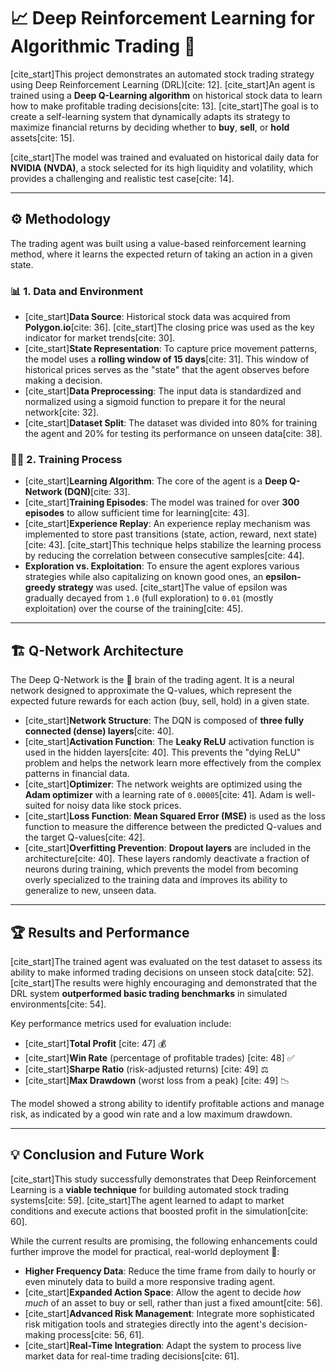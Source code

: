 # 📈 Deep Reinforcement Learning for Algorithmic Trading 🤖

[cite_start]This project demonstrates an automated stock trading strategy using Deep Reinforcement Learning (DRL)[cite: 12]. [cite_start]An agent is trained using a **Deep Q-Learning algorithm** on historical stock data to learn how to make profitable trading decisions[cite: 13]. [cite_start]The goal is to create a self-learning system that dynamically adapts its strategy to maximize financial returns by deciding whether to **buy**, **sell**, or **hold** assets[cite: 15].

[cite_start]The model was trained and evaluated on historical daily data for **NVIDIA (NVDA)**, a stock selected for its high liquidity and volatility, which provides a challenging and realistic test case[cite: 14].

---

## ⚙️ Methodology

The trading agent was built using a value-based reinforcement learning method, where it learns the expected return of taking an action in a given state.

### 📊 1. Data and Environment
* [cite_start]**Data Source**: Historical stock data was acquired from **Polygon.io**[cite: 36]. [cite_start]The closing price was used as the key indicator for market trends[cite: 30].
* [cite_start]**State Representation**: To capture price movement patterns, the model uses a **rolling window of 15 days**[cite: 31]. This window of historical prices serves as the "state" that the agent observes before making a decision.
* [cite_start]**Data Preprocessing**: The input data is standardized and normalized using a sigmoid function to prepare it for the neural network[cite: 32].
* [cite_start]**Dataset Split**: The dataset was divided into 80% for training the agent and 20% for testing its performance on unseen data[cite: 38].

### 🏋️‍♂️ 2. Training Process
* [cite_start]**Learning Algorithm**: The core of the agent is a **Deep Q-Network (DQN)**[cite: 33].
* [cite_start]**Training Episodes**: The model was trained for over **300 episodes** to allow sufficient time for learning[cite: 43].
* [cite_start]**Experience Replay**: An experience replay mechanism was implemented to store past transitions (state, action, reward, next state)[cite: 43]. [cite_start]This technique helps stabilize the learning process by reducing the correlation between consecutive samples[cite: 44].
* **Exploration vs. Exploitation**: To ensure the agent explores various strategies while also capitalizing on known good ones, an **epsilon-greedy strategy** was used. [cite_start]The value of epsilon was gradually decayed from `1.0` (full exploration) to `0.01` (mostly exploitation) over the course of the training[cite: 45].

---

## 🏗️ Q-Network Architecture

The Deep Q-Network is the 🧠 brain of the trading agent. It is a neural network designed to approximate the Q-values, which represent the expected future rewards for each action (buy, sell, hold) in a given state.

* [cite_start]**Network Structure**: The DQN is composed of **three fully connected (dense) layers**[cite: 40].
* [cite_start]**Activation Function**: The **Leaky ReLU** activation function is used in the hidden layers[cite: 40]. This prevents the "dying ReLU" problem and helps the network learn more effectively from the complex patterns in financial data.
* [cite_start]**Optimizer**: The network weights are optimized using the **Adam optimizer** with a learning rate of `0.00005`[cite: 41]. Adam is well-suited for noisy data like stock prices.
* [cite_start]**Loss Function**: **Mean Squared Error (MSE)** is used as the loss function to measure the difference between the predicted Q-values and the target Q-values[cite: 42].
* [cite_start]**Overfitting Prevention**: **Dropout layers** are included in the architecture[cite: 40]. These layers randomly deactivate a fraction of neurons during training, which prevents the model from becoming overly specialized to the training data and improves its ability to generalize to new, unseen data.

---

## 🏆 Results and Performance

[cite_start]The trained agent was evaluated on the test dataset to assess its ability to make informed trading decisions on unseen stock data[cite: 52]. [cite_start]The results were highly encouraging and demonstrated that the DRL system **outperformed basic trading benchmarks** in simulated environments[cite: 54].

Key performance metrics used for evaluation include:
* [cite_start]**Total Profit** [cite: 47] 💰
* [cite_start]**Win Rate** (percentage of profitable trades) [cite: 48] ✅
* [cite_start]**Sharpe Ratio** (risk-adjusted returns) [cite: 49] ⚖️
* [cite_start]**Max Drawdown** (worst loss from a peak) [cite: 49] 📉

The model showed a strong ability to identify profitable actions and manage risk, as indicated by a good win rate and a low maximum drawdown.

---

## 💡 Conclusion and Future Work

[cite_start]This study successfully demonstrates that Deep Reinforcement Learning is a **viable technique** for building automated stock trading systems[cite: 59]. [cite_start]The agent learned to adapt to market conditions and execute actions that boosted profit in the simulation[cite: 60].

While the current results are promising, the following enhancements could further improve the model for practical, real-world deployment 🚀:
* **Higher Frequency Data**: Reduce the time frame from daily to hourly or even minutely data to build a more responsive trading agent.
* [cite_start]**Expanded Action Space**: Allow the agent to decide *how much* of an asset to buy or sell, rather than just a fixed amount[cite: 56].
* [cite_start]**Advanced Risk Management**: Integrate more sophisticated risk mitigation tools and strategies directly into the agent's decision-making process[cite: 56, 61].
* [cite_start]**Real-Time Integration**: Adapt the system to process live market data for real-time trading decisions[cite: 61].
